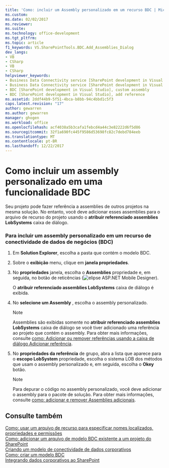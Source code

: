 ```yaml
---
title: 'Como: incluir um Assembly personalizado em um recurso BDC | Microsoft Docs'
ms.custom: 
ms.date: 02/02/2017
ms.reviewer: 
ms.suite: 
ms.technology: office-development
ms.tgt_pltfrm: 
ms.topic: article
f1_keywords: VS.SharePointTools.BDC.Add_Assemblies_Dialog
dev_langs:
- VB
- CSharp
- VB
- CSharp
helpviewer_keywords:
- Business Data Connectivity service [SharePoint development in Visual Studio], add reference
- Business Data Connectivity service [SharePoint development in Visual Studio], custom assembly
- BDC [SharePoint development in Visual Studio], custom assembly
- BDC [SharePoint development in Visual Studio], add reference
ms.assetid: 2ddf44b9-5f51-4bca-b8bb-94c4bbd1c5f3
caps.latest.revision: "17"
author: gewarren
ms.author: gewarren
manager: ghogen
ms.workload: office
ms.openlocfilehash: acf4038a5b3cafa1febcd4a44c3e82222d6f5d86
ms.sourcegitcommit: 32f1a690fc445f9586d53698fc82c7debd784eeb
ms.translationtype: MT
ms.contentlocale: pt-BR
ms.lasthandoff: 12/22/2017
---
```

# <a name="how-to-include-a-custom-assembly-in-a-bdc-feature"></a>Como incluir um assembly personalizado em uma funcionalidade BDC
  Seu projeto pode fazer referência a assemblies de outros projetos na mesma solução. No entanto, você deve adicionar esses assemblies para o arquivo de recurso do projeto usando o **atribuir referenciado assemblies LobSystems** caixa de diálogo.  
  
### <a name="to-include-a-custom-assembly-in-a-business-data-connectivity-bdc-feature"></a>Para incluir um assembly personalizado em um recurso de conectividade de dados de negócios (BDC)  
  
1.  Em **Solution Explorer**, escolha a pasta que contém o modelo BDC.  
  
2.  Sobre o **exibição** menu, clique em **janela propriedades**.  
  
3.  No **propriedades** janela, escolha o **Assemblies** propriedade e, em seguida, no botão de reticências (![elipse ASP.NET Mobile Designer](../sharepoint/media/mwellipsis.gif "ASP.NET para dispositivos móveis Elipse de Designer")).  
  
     O **atribuir referenciado assemblies LobSystems** caixa de diálogo é exibida.  
  
4.  No **selecione um Assembly** , escolha o assembly personalizado.  
  
    > [!NOTE]  
    >  Assemblies são exibidas somente no **atribuir referenciado assemblies LobSystems** caixa de diálogo se você tiver adicionado uma referência ao projeto que contém o assembly. Para obter mais informações, consulte [como: Adicionar ou remover referências usando a caixa de diálogo Adicionar referência](http://msdn.microsoft.com/en-us/3bd75d61-f00c-47c0-86a2-dd1f20e231c9).  
  
5.  No **propriedades da referência** de grupo, abra a lista que aparece para o **escopo LobSystem** propriedade, escolha o sistema LOB dos métodos que usam o assembly personalizado e, em seguida, escolha o **Okey**  botão.  
  
    > [!NOTE]  
    >  Para depurar o código no assembly personalizado, você deve adicionar o assembly para o pacote de solução. Para obter mais informações, consulte [como: adicionar e remover Assemblies adicionais](../sharepoint/how-to-add-and-remove-additional-assemblies.md).  
  
## <a name="see-also"></a>Consulte também  
 [Como: usar um arquivo de recurso para especificar nomes localizados, propriedades e permissões](../sharepoint/how-to-use-a-resource-file-to-specify-localized-names-properties-and-permissions.md)   
 [Como: adicionar um arquivo de modelo BDC existente a um projeto do SharePoint](../sharepoint/how-to-add-an-existing-bdc-model-file-to-a-sharepoint-project.md)   
 [Criando um modelo de conectividade de dados corporativos](../sharepoint/creating-a-business-data-connectivity-model.md)   
 [Como: criar um modelo BDC](../sharepoint/how-to-create-a-bdc-model.md)   
 [Integrando dados corporativos ao SharePoint](../sharepoint/integrating-business-data-into-sharepoint.md)  
  
  